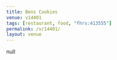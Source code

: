```yaml
---
title: Bens Cookies
venue: v14401
tags: [restaurant, food, "fhrs:413555"]
permalink: /v/14401/
layout: venue
---
```

null